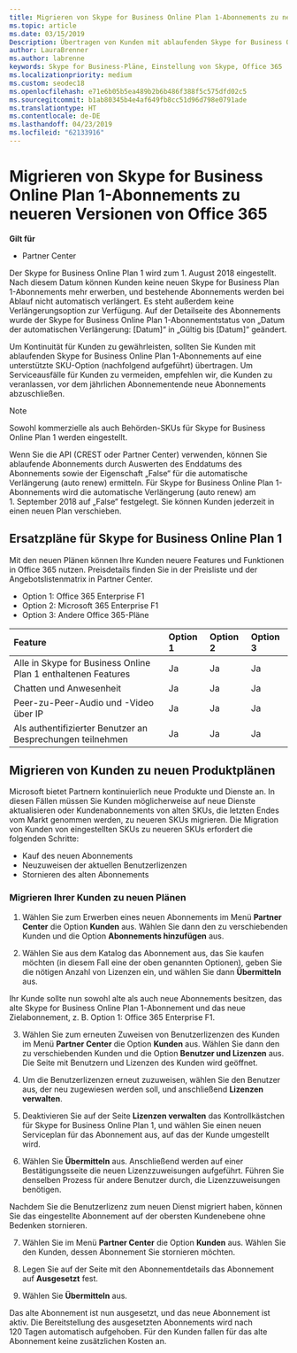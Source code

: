 ```yaml
---
title: Migrieren von Skype for Business Online Plan 1-Abonnements zu neueren Versionen von Office 365 | Partner Center
ms.topic: article
ms.date: 03/15/2019
Description: Übertragen von Kunden mit ablaufenden Skype for Business Online Plan 1-Abonnements auf eine unterstützte SKU-Option. Wir empfehlen, die Kunden zu veranlassen, vor dem jährlichen Abonnementende neue Abonnements abzuschließen.
author: LauraBrenner
ms.author: labrenne
keywords: Skype for Business-Pläne, Einstellung von Skype, Office 365
ms.localizationpriority: medium
ms.custom: seodec18
ms.openlocfilehash: e71e6b05b5ea489b2b6b486f388f5c575dfd02c5
ms.sourcegitcommit: b1ab80345b4e4af649fb8cc51d96d798e0791ade
ms.translationtype: HT
ms.contentlocale: de-DE
ms.lasthandoff: 04/23/2019
ms.locfileid: "62133916"
---
```

# <a name="migrate-skype-for-business-online-plan-1-subscriptions-to-newer-office-365-versions"></a>Migrieren von Skype for Business Online Plan 1-Abonnements zu neueren Versionen von Office 365

**Gilt für**

- Partner Center

Der Skype for Business Online Plan 1 wird zum 1. August 2018 eingestellt. Nach diesem Datum können Kunden keine neuen Skype for Business Plan 1-Abonnements mehr erwerben, und bestehende Abonnements werden bei Ablauf nicht automatisch verlängert. Es steht außerdem keine Verlängerungsoption zur Verfügung. Auf der Detailseite des Abonnements wurde der Skype for Business Online Plan 1-Abonnementstatus von „Datum der automatischen Verlängerung: [Datum]“ in „Gültig bis [Datum]“ geändert.  

Um Kontinuität für Kunden zu gewährleisten, sollten Sie Kunden mit ablaufenden Skype for Business Online Plan 1-Abonnements auf eine unterstützte SKU-Option (nachfolgend aufgeführt) übertragen. Um Serviceausfälle für Kunden zu vermeiden, empfehlen wir, die Kunden zu veranlassen, vor dem jährlichen Abonnementende neue Abonnements abzuschließen. 

>[!NOTE]
>Sowohl kommerzielle als auch Behörden-SKUs für Skype for Business Online Plan 1 werden eingestellt.

Wenn Sie die API (CREST oder Partner Center) verwenden, können Sie ablaufende Abonnements durch Auswerten des Enddatums des Abonnements sowie der Eigenschaft „False“ für die automatische Verlängerung (auto renew) ermitteln. Für Skype for Business Online Plan 1-Abonnements wird die automatische Verlängerung (auto renew) am 1. September 2018 auf „False“ festgelegt. Sie können Kunden jederzeit in einen neuen Plan verschieben. 

## <a name="skype-for-business-online-plan-1-replacement-plans"></a>Ersatzpläne für Skype for Business Online Plan 1

Mit den neuen Plänen können Ihre Kunden neuere Features und Funktionen in Office 365 nutzen. Preisdetails finden Sie in der Preisliste und der Angebotslistenmatrix in Partner Center. 

- Option 1: Office 365 Enterprise F1
- Option 2: Microsoft 365 Enterprise F1
- Option 3: Andere Office 365-Pläne

|**Feature**    |**Option 1**   |**Option 2**   |**Option 3**   |
|:-----------------|:-----------------|:-------------|:------------|
|Alle in Skype for Business Online Plan 1 enthaltenen Features|Ja   |Ja   |Ja   |
|Chatten und Anwesenheit |Ja   |Ja   |Ja   |
|Peer-zu-Peer-Audio und -Video über IP|Ja   |Ja   |Ja   
|Als authentifizierter Benutzer an Besprechungen teilnehmen| Ja   |Ja   |Ja   |

## <a name="transition-customers-to-new-product-plans"></a>Migrieren von Kunden zu neuen Produktplänen

Microsoft bietet Partnern kontinuierlich neue Produkte und Dienste an. In diesen Fällen müssen Sie Kunden möglicherweise auf neue Dienste aktualisieren oder Kundenabonnements von alten SKUs, die letzten Endes vom Markt genommen werden, zu neueren SKUs migrieren. Die Migration von Kunden von eingestellten SKUs zu neueren SKUs erfordert die folgenden Schritte:

- Kauf des neuen Abonnements
- Neuzuweisen der aktuellen Benutzerlizenzen
- Stornieren des alten Abonnements

### <a name="migrate-your-customers-to-new-plans"></a>Migrieren Ihrer Kunden zu neuen Plänen

1. Wählen Sie zum Erwerben eines neuen Abonnements im Menü **Partner Center** die Option **Kunden** aus. Wählen Sie dann den zu verschiebenden Kunden und die Option **Abonnements hinzufügen** aus.

2. Wählen Sie aus dem Katalog das Abonnement aus, das Sie kaufen möchten (in diesem Fall eine der oben genannten Optionen), geben Sie die nötigen Anzahl von Lizenzen ein, und wählen Sie dann **Übermitteln** aus. 

Ihr Kunde sollte nun sowohl alte als auch neue Abonnements besitzen, das alte Skype for Business Online Plan 1-Abonnement und das neue Zielabonnement, z. B. Option 1: Office 365 Enterprise F1.

3. Wählen Sie zum erneuten Zuweisen von Benutzerlizenzen des Kunden im Menü **Partner Center** die Option **Kunden** aus. Wählen Sie dann den zu verschiebenden Kunden und die Option **Benutzer und Lizenzen** aus. Die Seite mit Benutzern und Lizenzen des Kunden wird geöffnet.

4. Um die Benutzerlizenzen erneut zuzuweisen, wählen Sie den Benutzer aus, der neu zugewiesen werden soll, und anschließend **Lizenzen verwalten**.

5. Deaktivieren Sie auf der Seite **Lizenzen verwalten** das Kontrollkästchen für Skype for Business Online Plan 1, und wählen Sie einen neuen Serviceplan für das Abonnement aus, auf das der Kunde umgestellt wird.

6. Wählen Sie **Übermitteln** aus. Anschließend werden auf einer Bestätigungsseite die neuen Lizenzzuweisungen aufgeführt. Führen Sie denselben Prozess für andere Benutzer durch, die Lizenzzuweisungen benötigen.

Nachdem Sie die Benutzerlizenz zum neuen Dienst migriert haben, können Sie das eingestellte Abonnement auf der obersten Kundenebene ohne Bedenken stornieren.

7. Wählen Sie im Menü **Partner Center** die Option **Kunden** aus. Wählen Sie den Kunden, dessen Abonnement Sie stornieren möchten.

8. Legen Sie auf der Seite mit den Abonnementdetails das Abonnement auf **Ausgesetzt** fest.

9. Wählen Sie **Übermitteln** aus.

Das alte Abonnement ist nun ausgesetzt, und das neue Abonnement ist aktiv. Die Bereitstellung des ausgesetzten Abonnements wird nach 120 Tagen automatisch aufgehoben. Für den Kunden fallen für das alte Abonnement keine zusätzlichen Kosten an.

